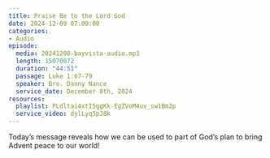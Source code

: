 ```yaml
---
title: Praise Be to the Lord God
date: 2024-12-09 07:00:00
categories:
- Audio
episode:
  media: 20241208-bayvista-audio.mp3
  length: 15070072
  duration: "44:51"
  passage: Luke 1:67-79
  speaker: Bro. Danny Nance
  service_date: December 8th, 2024
resources:
  playlist: PLdltai4xtI5ggKk-EgZVoM4uv_sw1Bm2p
  service_video: dylLyq5pJ8k
---
```

Today’s message reveals how we can be used to part of God’s plan to bring Advent peace to our
world!
